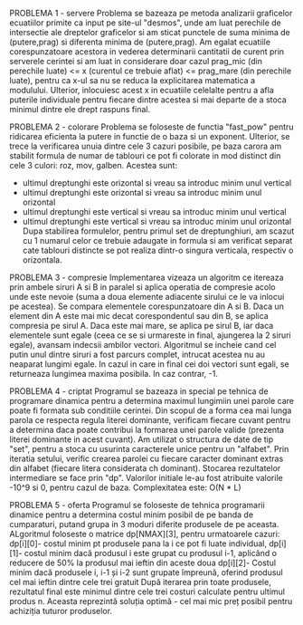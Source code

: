 PROBLEMA 1 - servere
Problema se bazeaza pe metoda analizarii graficelor ecuatiilor primite ca input pe site-ul "desmos", unde am luat perechile de intersectie ale dreptelor graficelor si am sticat punctele de suma minima de (putere,prag) si diferenta minima de (putere,prag). Am egalat ecuatiile corespunzatoare acestora in vederea determinarii cantitatii de curent prin serverele cerintei si am luat in considerare doar cazul prag_mic (din perechile luate) <= x (curentul ce trebuie aflat) <= prag_mare (din perechile luate), pentru ca x-ul sa nu se reduca la explicitarea matematica a modulului.
Ulterior, inlocuiesc acest x in ecuatiile celelalte pentru a afla puterile individuale pentru fiecare dintre acestea si mai departe de a stoca minimul dintre ele drept raspuns final.

PROBLEMA 2 - colorare
Problema se foloseste de functia "fast_pow" pentru ridicarea eficienta la putere in functie de o baza si un exponent. Ulterior, se trece la verificarea unuia dintre cele 3 cazuri posibile, pe baza carora am stabilit formula de numar de tablouri ce pot fi colorate in mod distinct din cele 3 culori: roz, mov, galben. Acestea sunt:
- ultimul dreptunghi este orizontal si vreau sa introduc minim unul vertical
- ultimul dreptunghi este orizontal si vreau sa introduc minim unul orizontal
- ultimul dreptunghi este vertical si vreau sa introduc minim unul vertical
- ultimul dreptunghi este vertical si vreau sa introduc minim unul orizontal
Dupa stabilirea formulelor, pentru primul set de dreptunghiuri, am scazut cu 1 numarul celor ce trebuie adaugate in formula si am verificat separat cate tablouri distincte se pot realiza dintr-o singura verticala, respectiv o orizontala.

PROBLEMA 3 - compresie
Implementarea vizeaza un algoritm ce itereaza prin ambele siruri A si B in paralel si aplica operatia de compresie acolo unde este nevoie (suma a doua elemente adiacente sirului ce le va inlocui pe acestea). Se compara elementele corespunzatoare din A si B. Daca un element din A este mai mic decat corespondentul sau din B, se aplica compresia pe sirul A. Daca este mai mare, se aplica pe sirul B, iar daca elementele sunt egale (ceea ce se si urmareste in final, ajungerea la 2 siruri egale), avansam indecsii ambilor vectori. Algoritmul se incheie cand cel putin unul dintre siruri a fost parcurs complet, intrucat acestea nu au neaparat lungimi egale. In cazul in care in final cei doi vectori sunt egali, se returneaza lungimea maxima posibila. In caz contrar, -1.

PROBLEMA 4 - criptat
Programul se bazeaza in special pe tehnica de programare dinamica pentru a determina maximul lungimiin unei parole care poate fi formata sub conditiile cerintei. Din scopul de a forma cea mai lunga parola ce respecta regula literei dominante, verificam fiecare cuvant pentru a determina daca poate contribui la formarea unei parole valide (prezenta literei dominante in acest cuvant). Am utilizat o structura de date de tip "set", pentru a stoca cu usurinta caracterele unice pentru un "alfabet". Prin iteratia setului, verific crearea parolei cu fiecare caracter dominant extras din alfabet (fiecare litera considerata ch dominant). Stocarea rezultatelor intermediare se face prin "dp". Valorilor initiale le-au fost atribuite valorile -10^9 si 0, pentru cazul de baza.  Complexitatea este: O(N * L)

PROBLEMA 5 - oferta
Programul se foloseste de tehnica programarii dinamice pentru a determina costul minim posibil de pe banda de cumparaturi, putand grupa in 3 moduri diferite produsele de pe aceasta. ALgoritmul foloseste o matrice dp[NMAX][3], pentru urmatoarele cazuri: dp[i][0]- costul minim pt produsele pana la i ce pot fi luate individual, 
						dp[i][1]- costul minim dacă produsul i este grupat cu produsul i-1, aplicând o reducere de 50% la produsul mai ieftin din aceste doua 
						dp[i][2]- Costul minim dacă produsele i, i-1 și i-2 sunt grupate împreună, oferind produsul cel mai ieftin dintre cele trei gratuit
După iterarea prin toate produsele, rezultatul final este minimul dintre cele trei costuri calculate pentru ultimul produs n. Aceasta reprezintă soluția optimă - cel mai mic preț posibil pentru achiziția tuturor produselor.
